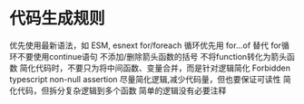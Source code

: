# 代码生成规则

优先使用最新语法，如 ESM, esnext
for/foreach 循环优先用 for...of 替代
for循环不要使用continue语句
不添加/删除箭头函数的括号
不将function转化为箭头函数
简化代码时，不要只为将中间函数、变量合并，而是针对逻辑简化
Forbidden typescript non-null assertion
尽量简化逻辑,减少代码量，但也要保证可读性
简化代码，但拆分复杂逻辑到多个函数
简单的逻辑没有必要注释
